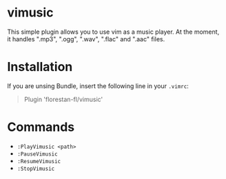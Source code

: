 # vimusic
This simple plugin allows you to use vim as a music player.
At the moment, it handles ".mp3", ".ogg", ".wav", ".flac" and ".aac" files.

# Installation
If you are unsing Bundle, insert the following line in your `.vimrc`:
> Plugin 'florestan-fl/vimusic'

# Commands
* `:PlayVimusic <path>`
* `:PauseVimusic`
* `:ResumeVimusic`
* `:StopVimusic`
